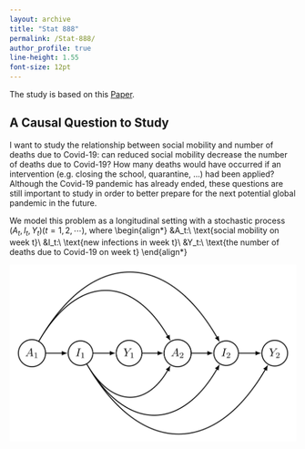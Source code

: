 ```yaml
---
layout: archive
title: "Stat 888"
permalink: /Stat-888/
author_profile: true
line-height: 1.55
font-size: 12pt
---
```



The study is based on this [Paper](https://arxiv.org/pdf/2103.04472.pdf).


## A Causal Question to Study

I want to study the relationship between social mobility and number of deaths due to Covid-19: can reduced social mobility decrease the number of deaths due to Covid-19? How many deaths would have occurred if an intervention (e.g. closing the school, quarantine, ...) had been applied? Although the Covid-19 pandemic has already ended, these questions are still important to study in order to better prepare for the next potential global pandemic in the future.

We model this problem as a longitudinal setting with a stochastic process $(A_t,I_t,Y_t)(t=1,2,\cdots)$, where 
\begin{align*}
  &A_t:\ \text{social mobility on week t}\\
  &I_t:\ \text{new infections in week t}\\
  &Y_t:\ \text{the number of deaths due to Covid-19 on week t}
\end{align*}

![plot](./Graph.png)
